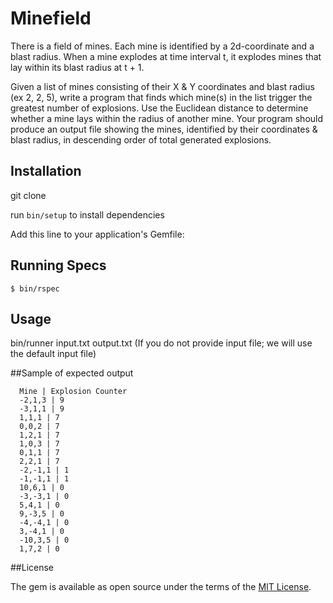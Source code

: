 # Minefield

There is a field of mines. Each mine is identified by a 2d-coordinate and a blast radius. When a mine explodes at time interval t, it explodes mines that lay within its blast radius at t + 1.

Given a list of mines consisting of their X & Y coordinates and blast radius (ex 2, 2, 5), write a program that finds which mine(s) in the list trigger the greatest number of explosions. Use the Euclidean distance to determine whether a mine lays within the radius of another mine. Your program should produce an output file showing the mines, identified by their coordinates & blast radius, in descending order of total generated explosions.

## Installation

git clone

run `bin/setup` to install dependencies

Add this line to your application's Gemfile:

## Running Specs

```
$ bin/rspec
```

## Usage

bin/runner input.txt output.txt (If you do not provide input file; we will use the default input file)


##Sample of expected output

```
  Mine | Explosion Counter
  -2,1,3 | 9
  -3,1,1 | 9
  1,1,1 | 7
  0,0,2 | 7
  1,2,1 | 7
  1,0,3 | 7
  0,1,1 | 7
  2,2,1 | 7
  -2,-1,1 | 1
  -1,-1,1 | 1
  10,6,1 | 0
  -3,-3,1 | 0
  5,4,1 | 0
  9,-3,5 | 0
  -4,-4,1 | 0
  3,-4,1 | 0
  -10,3,5 | 0
  1,7,2 | 0
```


##License

The gem is available as open source under the terms of the [MIT License](http://opensource.org/licenses/MIT).
